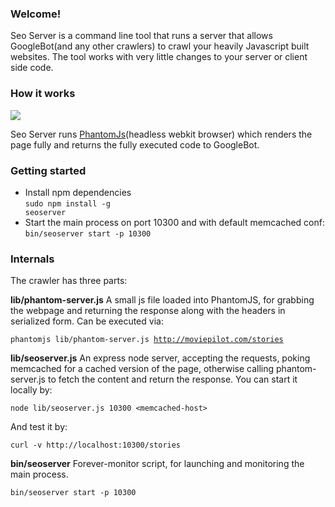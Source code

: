 ### Welcome!
Seo Server is a command line tool that runs a server that allows GoogleBot(and any other crawlers) to crawl your heavily Javascript built websites. The tool works with very little changes to your server or client side code.


### How it works
<img src="http://yuml.me/5b1b60bb" />

Seo Server runs <a href="http://phantomjs.org/">PhantomJs</a>(headless webkit browser) which renders the page fully and returns the fully executed code to GoogleBot.

### Getting started
* Install npm dependencies <br/>
<code>sudo npm install -g seoserver</code>
* Start the main process on port 10300 and with default memcached conf:<br/>
<code>bin/seoserver start -p 10300</code>


### Internals
The crawler has three parts:

**lib/phantom-server.js** A small js file loaded into PhantomJS, for grabbing the webpage and returning the response along with the headers in serialized form. Can be executed via:

<code>phantomjs lib/phantom-server.js http://moviepilot.com/stories</code>

**lib/seoserver.js** An express node server, accepting the requests, poking memcached for a cached version of the page, otherwise calling phantom-server.js to fetch the content and return the response. You can start it locally by:

<code>node lib/seoserver.js 10300 \<memcached-host\></code>

And test it by:

<code>curl -v http://localhost:10300/stories</code>

**bin/seoserver** Forever-monitor script, for launching and monitoring the main process.

<code>bin/seoserver start -p 10300</code>
